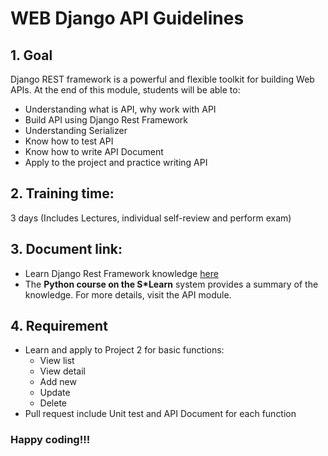 # WEB Django API Guidelines

## 1. Goal
Django REST framework is a powerful and flexible toolkit for building Web APIs. At the end of this module, students will be able to:
   - Understanding what is API, why work with API
   - Build API using Django Rest Framework
   - Understanding Serializer
   - Know how to test API
   - Know how to write API Document
   - Apply to the project and practice writing API

## 2. Training time:
3 days (Includes Lectures, individual self-review and perform exam)

## 3. Document link:
- Learn Django Rest Framework knowledge [here](https://www.django-rest-framework.org/)
- The **Python course on the S*Learn** system provides a summary of the knowledge. For more details, visit the API module.

## 4. Requirement
- Learn and apply to Project 2 for basic functions:
  + View list
  + View detail
  + Add new
  + Update
  + Delete
- Pull request include Unit test and API Document for each function

### Happy coding!!!
